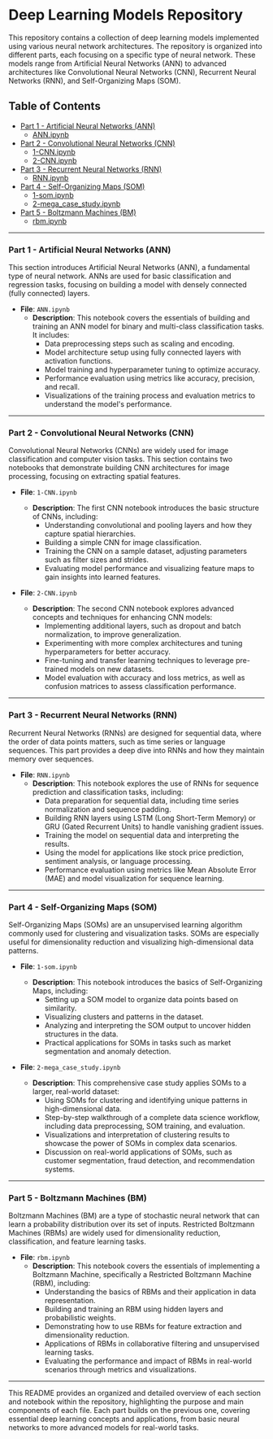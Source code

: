 # Deep Learning Models Repository

This repository contains a collection of deep learning models implemented using various neural network architectures. 
The repository is organized into different parts, each focusing on a specific type of neural network. 
These models range from Artificial Neural Networks (ANN) to advanced architectures like Convolutional Neural Networks (CNN), 
Recurrent Neural Networks (RNN), and Self-Organizing Maps (SOM).

## Table of Contents

- [Part 1 - Artificial Neural Networks (ANN)](#part-1---artificial-neural-networks-ann)
  - [ANN.ipynb](#annipynb)
- [Part 2 - Convolutional Neural Networks (CNN)](#part-2---convolutional-neural-networks-cnn)
  - [1-CNN.ipynb](#1-cnnipynb)
  - [2-CNN.ipynb](#2-cnnipynb)
- [Part 3 - Recurrent Neural Networks (RNN)](#part-3---recurrent-neural-networks-rnn)
  - [RNN.ipynb](#rnnipynb)
- [Part 4 - Self-Organizing Maps (SOM)](#part-4---self-organizing-maps-som)
  - [1-som.ipynb](#1-somipynb)
  - [2-mega_case_study.ipynb](#2-mega_case_studyipynb)
- [Part 5 - Boltzmann Machines (BM)](#part-5---boltzmann-machines-bm)
  - [rbm.ipynb](#rbmipynb)

---

### Part 1 - Artificial Neural Networks (ANN)

<a name="annipynb"></a>

This section introduces Artificial Neural Networks (ANN), a fundamental type of neural network. 
ANNs are used for basic classification and regression tasks, focusing on building a model with densely connected (fully connected) layers.

- **File**: `ANN.ipynb`
  - **Description**: This notebook covers the essentials of building and training an ANN model for binary and multi-class classification tasks. It includes:
    - Data preprocessing steps such as scaling and encoding.
    - Model architecture setup using fully connected layers with activation functions.
    - Model training and hyperparameter tuning to optimize accuracy.
    - Performance evaluation using metrics like accuracy, precision, and recall.
    - Visualizations of the training process and evaluation metrics to understand the model's performance.

---

### Part 2 - Convolutional Neural Networks (CNN)

<a name="1-cnnipynb"></a>
<a name="2-cnnipynb"></a>

Convolutional Neural Networks (CNNs) are widely used for image classification and computer vision tasks. 
This section contains two notebooks that demonstrate building CNN architectures for image processing, focusing on extracting spatial features.

- **File**: `1-CNN.ipynb`
  - **Description**: The first CNN notebook introduces the basic structure of CNNs, including:
    - Understanding convolutional and pooling layers and how they capture spatial hierarchies.
    - Building a simple CNN for image classification.
    - Training the CNN on a sample dataset, adjusting parameters such as filter sizes and strides.
    - Evaluating model performance and visualizing feature maps to gain insights into learned features.

- **File**: `2-CNN.ipynb`
  - **Description**: The second CNN notebook explores advanced concepts and techniques for enhancing CNN models:
    - Implementing additional layers, such as dropout and batch normalization, to improve generalization.
    - Experimenting with more complex architectures and tuning hyperparameters for better accuracy.
    - Fine-tuning and transfer learning techniques to leverage pre-trained models on new datasets.
    - Model evaluation with accuracy and loss metrics, as well as confusion matrices to assess classification performance.

---

### Part 3 - Recurrent Neural Networks (RNN)

<a name="rnnipynb"></a>

Recurrent Neural Networks (RNNs) are designed for sequential data, where the order of data points matters, such as time series or language sequences. 
This part provides a deep dive into RNNs and how they maintain memory over sequences.

- **File**: `RNN.ipynb`
  - **Description**: This notebook explores the use of RNNs for sequence prediction and classification tasks, including:
    - Data preparation for sequential data, including time series normalization and sequence padding.
    - Building RNN layers using LSTM (Long Short-Term Memory) or GRU (Gated Recurrent Units) to handle vanishing gradient issues.
    - Training the model on sequential data and interpreting the results.
    - Using the model for applications like stock price prediction, sentiment analysis, or language processing.
    - Performance evaluation using metrics like Mean Absolute Error (MAE) and model visualization for sequence learning.

---

### Part 4 - Self-Organizing Maps (SOM)

<a name="1-somipynb"></a>
<a name="2-mega_case_studyipynb"></a>

Self-Organizing Maps (SOMs) are an unsupervised learning algorithm commonly used for clustering and visualization tasks. 
SOMs are especially useful for dimensionality reduction and visualizing high-dimensional data patterns.

- **File**: `1-som.ipynb`
  - **Description**: This notebook introduces the basics of Self-Organizing Maps, including:
    - Setting up a SOM model to organize data points based on similarity.
    - Visualizing clusters and patterns in the dataset.
    - Analyzing and interpreting the SOM output to uncover hidden structures in the data.
    - Practical applications for SOMs in tasks such as market segmentation and anomaly detection.

- **File**: `2-mega_case_study.ipynb`
  - **Description**: This comprehensive case study applies SOMs to a larger, real-world dataset:
    - Using SOMs for clustering and identifying unique patterns in high-dimensional data.
    - Step-by-step walkthrough of a complete data science workflow, including data preprocessing, SOM training, and evaluation.
    - Visualizations and interpretation of clustering results to showcase the power of SOMs in complex data scenarios.
    - Discussion on real-world applications of SOMs, such as customer segmentation, fraud detection, and recommendation systems.

---

### Part 5 - Boltzmann Machines (BM)

<a name="rbmipynb"></a>

Boltzmann Machines (BM) are a type of stochastic neural network that can learn a probability distribution over its set of inputs. Restricted Boltzmann Machines (RBMs) are widely used for dimensionality reduction, classification, and feature learning tasks.

- **File**: `rbm.ipynb`
  - **Description**: This notebook covers the essentials of implementing a Boltzmann Machine, specifically a Restricted Boltzmann Machine (RBM), including:
    - Understanding the basics of RBMs and their application in data representation.
    - Building and training an RBM using hidden layers and probabilistic weights.
    - Demonstrating how to use RBMs for feature extraction and dimensionality reduction.
    - Applications of RBMs in collaborative filtering and unsupervised learning tasks.
    - Evaluating the performance and impact of RBMs in real-world scenarios through metrics and visualizations.

---

This README provides an organized and detailed overview of each section and notebook within the repository, highlighting the purpose and main components of each file. Each part builds on the previous one, covering essential deep learning concepts and applications, from basic neural networks to more advanced models for real-world tasks.
